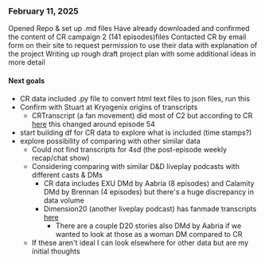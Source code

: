 ### February 11, 2025

Opened Repo & set up .md files 
Have already downloaded and confirmed the content of CR campaign 2 (141 episodes)files
Contacted CR by email form on their site to request permission to use their data with explanation of the project
Writing up rough draft project plan with some additional ideas in more detail

#### Next goals
- CR data included .py file to convert html text files to json files, run this
- Confirm with Stuart at Kryogenix origins of transcripts
	- CRTranscript (a fan movement) did most of C2 but according to CR [here](https://critrole.com/cr-transcript-closed-captions-update/) this changed around episode 54
- start building df for CR data to explore what is included (time stamps?)
- explore possibility of comparing with other similar data
	- Could not find transcripts for 4sd (the post-episode weekly recap/chat show)
	- Considering comparing with similar D&D liveplay podcasts with different casts & DMs 
		- CR data includes EXU DMd by Aabria (8 episodes) and Calamity DMd by Brennan (4 episodes) but there's a huge discrepancy in data volume
		- Dimension20 (another liveplay podcast) has fanmade transcripts [here](https://dimension20.fandom.com/wiki/Episode_Transcripts)
			- There are a couple D20 stories also DMd by Aabria if we wanted to look at those as a woman DM compared to CR
	- If these aren't ideal I can look elsewhere for other data but are my initial thoughts
	

